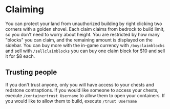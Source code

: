# Claiming

You can protect your land from unauthorized building by right clicking two corners with a golden shovel.
Each claim claims from bedrock to build limit, so you don't need to worry about height.
You are restricted by how many "blocks" you can claim, and the remaining amount is displayed on the sidebar.
You can buy more with the in-game currency with `/buyclaimblocks` and sell with `/sellclaimblocks` you can buy
one claim block for $10 and sell it for $8 each.

## Trusting people

If you don't trust anyone, only you will have access to your chests and redstone contraptions.
If you would like someone to access your chests, execute `/containertrust Username` to allow them
to open your containers.
If you would like to allow them to build, execute `/trust Username`
